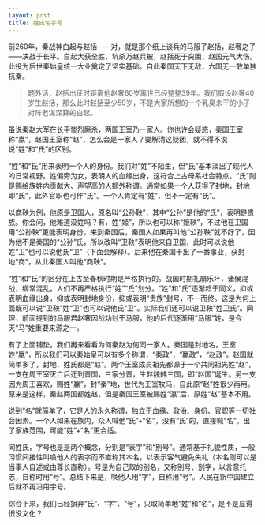 ```yaml
---
layout: post
title: 姓氏名字号
---
```


前260年，秦战神白起与赵括——对，就是那个纸上谈兵的马服子赵括，赵奢之子——决战于长平。白起大获全胜，坑杀万赵兵被，赵括死于突围，赵国元气大伤。此役为后世秦始皇统一大业奠定了坚实基础。自此秦国天下无敌，六国无一敢单独抗秦。

>题外话，赵括出征时距离他赵奢60岁离世已经整整39年。我们假设赵奢40岁生赵括，那么此时赵括至少59岁，不是大家所想的一个乳臭未干的小子对阵老谋深算的白起。

虽说秦赵大军在长平惨烈厮杀，两国王室乃一家人。你也许会疑惑，秦国王室称“嬴”，赵国王室称“赵”，怎么会是一家人？要解清这疑团，就不得不说说“姓”和“氏”的区别。

“姓”和“氏”用来表明一个人的身份。我们对“姓”不陌生，但“氏”基本淡出了现代人的日常视野。姓偏旁为女，表明人的血缘出身，这符合上古母系社会特点。“氏”则是赐给族姓内贡献大、声望高的人额外称谓。通常如果一个人获得了封地，封地即“氏”，此外官职也可作“氏”。一个人肯定有“姓”，但不一定有“氏”。

以商鞅为例，他原是卫国人，原名叫“公孙鞅”，其中“公孙”是他的“氏”，表明是贵族。你会问，他难道没姓吗？有，姓“姬”，所以也可以称“姬鞅”，不过他在卫国用“公孙鞅”更能表明身份。来到秦国后，秦国人如果再叫他“公孙鞅”就不好了，因为他不是秦国的“公孙”氏，所以改叫“卫鞅”表明他来自卫国，此时可以说他姓“卫”也可以说他氏“卫”（下面会解释）。后来他在秦国干出了一番事业，获封地“商”，从此秦国人叫他“商鞅”。

“姓”和“氏”的区分在上古至春秋时期是严格执行的。战国时期礼崩乐坏，诸侯混战，纲常混乱，人们不再严格执行“姓”“氏”划分。“姓”和“氏”逐渐趋于同义，抑或表明血缘出身，抑或表明封地身份，抑或表明“贵族”封号，不一而终。这是为何上面既可以说“卫鞅”姓“卫”也可以说他氏“卫”。实际我们还可以说卫鞅“姓卫氏”。同理，前面提到的马服君赵奢因战功封于马服，他的后代逐渐用“马服”姓，是今天“马”姓重要来源之一。

有了上面铺垫，我们再来看看为何秦赵为何同一家人。秦国是封地名，王室姓“嬴”，所以我们可以秦始皇可以有多个称谓，“秦政”，“赢政”，“赵政”。赵国就简单多了，封地、姓氏都是“赵”。两个王室成员祖先都源于一个共同祖先姓“赵”，一支在周王室灭亡后迁到晋国，三家分晋，生赵魏韩三国，即“赵国”诞生。另一支因为周王喜欢，赐姓“赢”，封“秦”地，世代为王室牧马，自此原“赵”姓很少再用。原来是这样，秦赵两国都姓赵，但是秦国王室被赐姓“瀛”后，原姓“赵”基本不用。

说到“名”就简单了，它是人的永久称谓，独立于血缘、政治、身份、官职等一切社会因素。一个人如果在族内，众人喊他“氏”+“名”，没有“氏”的，直接喊“名”。出了家族范围，可能“姓”+“名”更合适。

同姓氏，字号也是是两个概念，分别是“表字”和“别号”。通常基于礼貌性质，一般习惯间接性叫唤他人的表字而不直称其本名，以表示客气避免失礼（本名则可以是当事人自述或由尊长直称）。号是为自己取的别名，又称别号、别字，以言意托志，自称时用“号”。总结下来是，唤他人用“字”，自称用“号”。人民在新中国建立后就不再沿用字号。

综合下来，我们已经摒弃“氏”、“字”、“号”，只取简单地“姓”和“名”，是不是显得很没文化？
